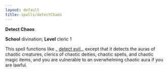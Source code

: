 ```yaml
---
layout: default
title: spells/detectChaos
---
```

 **Detect Chaos**

**School** divination; **Level** cleric 1

This spell functions like _ [detect evil](detectEvil#_detect-evil)_, except that it detects the auras of chaotic creatures, clerics of chaotic deities, chaotic spells, and chaotic magic items, and you are vulnerable to an overwhelming chaotic aura if you are lawful.

